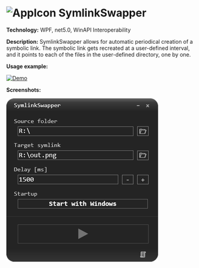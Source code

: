 # ![AppIcon](ReadmeResources/icon.ico) SymlinkSwapper
**Technology:** WPF, net5.0, WinAPI Interoperability

**Description:** SymlinkSwapper allows for automatic periodical creation of a symbolic link.
The symbolic link gets recreated at a user-defined interval, and it points to each of the files in the user-defined directory, one by one.

**Usage example:**

[![Demo](https://img.youtube.com/vi/BuAg57Ey89Q/0.jpg)](https://youtu.be/BuAg57Ey89Q)

**Screenshots:**

![Screenshot](ReadmeResources/scr1.png)
